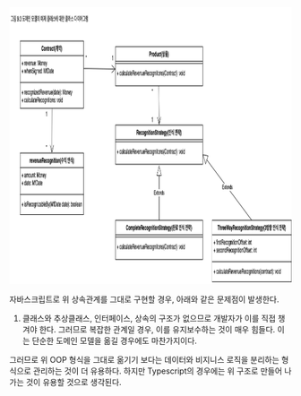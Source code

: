 <p align="center">
  <img src="./domain-model-9-3.png" alt="domain-model" title="Domain model" width="1066px" height="494px"/>
</p>

자바스크립트로 위 상속관계를 그대로 구현할 경우, 아래와 같은 문제점이 발생한다.
1. 클래스와 추상클래스, 인터페이스, 상속의 구조가 없으므로 개발자가 이를 직접 챙겨야 한다. 그러므로 복잡한 관계일 경우, 이를 유지보수하는 것이 매우 힘들다. 이는 단순한 도메인 모델을 옮길 경우에도 마찬가지이다.

그러므로 위 OOP 형식을 그대로 옮기기 보다는 데이터와 비지니스 로직을 분리하는 형식으로 관리하는 것이 더 유용하다. 하지만 Typescript의 경우에는 위 구조로 만들어 나가는 것이 유용할 것으로 생각된다.
